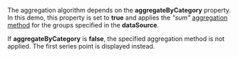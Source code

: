 The aggregation algorithm depends on the **aggregateByCategory** property. In this demo, this property is set to **true** and applies the *"sum"* [aggregation method](/Documentation/ApiReference/Data_Visualization_Widgets/dxChart/Configuration/commonSeriesSettings/aggregation/#method) for the groups specified in the **dataSource**. 

If **aggregateByCategory** is **false**, the specified aggregation method is not applied. The first series point is displayed instead.